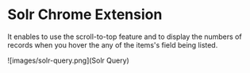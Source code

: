 # Solr Chrome Extension

It enables to use the scroll-to-top feature and to display the numbers of records when you hover the any of the items's field being listed.

![images/solr-query.png](Solr Query)

